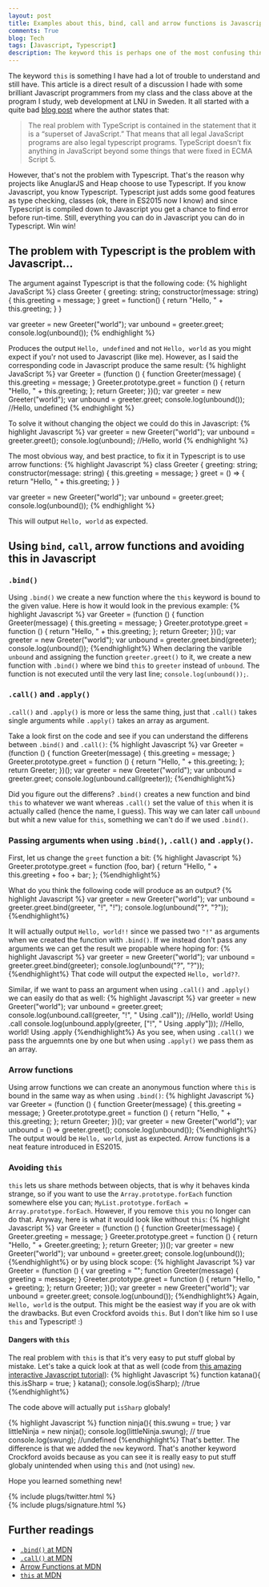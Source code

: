 ```yaml
---
layout: post
title: Examples about this, bind, call and arrow functions is Javascript and Typescript
comments: True
blog: Tech
tags: [Javascript, Typescript]
description: The keyword this is perhaps one of the most confusing things about Javascript, at least it is for me. If you think so to then this article is for you! Here we will talk more about what this actually is good for and how to avoid some pitfalls.
---
```

The keyword `this` is something I have had a lot of trouble to understand and still have. This article is a direct result of a discussion I hade with some brilliant Javascript programmers from my class and the class above at the program I study, web development at LNU in Sweden. It all started with a quite bad [blog post](www.walkercoderanger.com/blog/2014/02/typescript-isnt-the-answer/) where the author states that:
>The real problem with TypeScript is contained in the statement that it is a “superset of JavaScript.” That means that all legal JavaScript programs are also legal typescript programs. TypeScript doesn’t fix anything in JavaScript beyond some things that were fixed in ECMA Script 5.

However, that's not the problem with Typescript. That's the reason why projects like AnuglarJS and Heap choose to use Typescript. If you know Javascript, you know Typescript. Typescript just adds some good features as type checking, classes (ok, there in ES2015 now I know) and since Typescript is compiled down to Javascript you get a chance to find error before run-time. Still, everything you can do in Javascript you can do in Typescript. Win win!
## The problem with Typescript is the problem with Javascript...
The argument against Typescript is that the following code:
 {% highlight JavaScript %}
class Greeter {
    greeting: string;
    constructor(message: string) {
        this.greeting = message;
    }
    greet = function() {
        return "Hello, " + this.greeting;
    }
}

var greeter = new Greeter("world");
var unbound = greeter.greet;
console.log(unbound());
{% endhighlight %}

Produces the output `Hello, undefined` and not `Hello, world` as you might expect if you'r not used to Javascript (like me). However, as I said the corresponding code in Javascript produce the same result:
{% highlight JavaScript %}
var Greeter = (function () {
    function Greeter(message) {
        this.greeting = message;
    }
    Greeter.prototype.greet = function () {
        return "Hello, " + this.greeting;
    };
    return Greeter;
})();
var greeter = new Greeter("world");
var unbound = greeter.greet;
console.log(unbound()); //Hello, undefined
{% endhighlight %}

To solve it without changing the object we could do this in Javascript:
{% highlight Javascript %}
var greeter = new Greeter("world");
var unbound = greeter.greet();
console.log(unbound); //Hello, world
{% endhighlight %}

The most obvious way, and best practice, to fix it in Typescript is to use arrow functions:
{% highlight Javascript %}
class Greeter {
    greeting: string;
    constructor(message: string) {
        this.greeting = message;
    }
    greet = () => {
        return "Hello, " + this.greeting;
    }
}

var greeter = new Greeter("world");
var unbound = greeter.greet;
console.log(unbound());
{% endhighlight %}

This will output `Hello, world` as expected.

## Using `bind`, `call`, arrow functions and avoiding this in Javascript
### `.bind()`
Using `.bind()` we create a new function where the `this` keyword is bound to the given value. Here is how it would look in the previous example:
{% highlight Javascript %}
var Greeter = (function () {
    function Greeter(message) {
        this.greeting = message;
    }
    Greeter.prototype.greet = function () {
        return "Hello, " + this.greeting;
    };
    return Greeter;
})();
var greeter = new Greeter("world");
var unbound = greeter.greet.bind(greeter);
console.log(unbound());
{%endhighlight%}
When declaring the varible `unbound` and assigning the function `greeter.greet()` to it, we create a new function with `.bind()` where we bind `this` to `greeter` instead of `unbound`. The function is not executed until the very last line; `console.log(unbound());`.

### `.call()` and `.apply()`
`.call()` and `.apply()` is more or less the same thing, just that `.call()` takes single arguments while `.apply()` takes an array as argument.

Take a look first on the code and see if you can understand the differens between `.bind()` and `.call()`:
{% highlight Javascript %}
var Greeter = (function () {
    function Greeter(message) {
        this.greeting = message;
    }
    Greeter.prototype.greet = function () {
        return "Hello, " + this.greeting;
    };
    return Greeter;
})();
var greeter = new Greeter("world");
var unbound = greeter.greet;
console.log(unbound.call(greeter));
{%endhighlight%}

Did you figure out the differens? `.bind()` creates a new function and bind `this` to whatever we want whereas `.call()` set the value of `this` when it is actually called (hence the name, I guess). This way we can later call `unbound` but whit a new value for `this`, something we can't do if we used `.bind()`.

### Passing arguments when using `.bind()`, `.call()` and `.apply()`.
First, let us change the `greet` function a bit:
{% highlight Javascript %}
Greeter.prototype.greet = function (foo, bar) {
    return "Hello, " + this.greeting + foo + bar;
};
{%endhighlight%}

What do you think the following code will produce as an output?
{% highlight Javascript %}
var greeter = new Greeter("world");
var unbound = greeter.greet.bind(greeter, "!", "!");
console.log(unbound("?", "?"));
{%endhighlight%}

It will actually output `Hello, world!!` since we passed two `"!"` as arguments when we created the function with `.bind()`. If we instead don't pass any arguments we can get the result we propable where hoping for:
{% highlight Javascript %}
var greeter = new Greeter("world");
var unbound = greeter.greet.bind(greeter);
console.log(unbound("?", "?"));
{%endhighlight%}
That code will output the expected `Hello, world??`.

Similar, if we want to pass an argument when using `.call()` and `.apply()` we can easily do that as well:
{% highlight Javascript %}
var greeter = new Greeter("world");
var unbound = greeter.greet;
console.log(unbound.call(greeter, "!", " Using .call"));     //Hello, world! Using .call
console.log(unbound.apply(greeter, ["!", " Using .apply"])); //Hello, world! Using .apply
{%endhighlight%}
As you see, when using `.call()` we pass the arguemnts one by one but when using `.apply()` we pass them as an array.

### Arrow functions
Using arrow functions we can create an anonymous function where `this` is bound in the same way as when using `.bind()`:
{% highlight Javascript %}
var Greeter = (function () {
    function Greeter(message) {
        this.greeting = message;
    }
    Greeter.prototype.greet = function () {
        return "Hello, " + this.greeting;
    };
    return Greeter;
})();
var greeter = new Greeter("world");
var unbound = () => greeter.greet();
console.log(unbound());
{%endhighlight%}
The output would be `Hello, world`, just as expected. Arrow functions is a neat feature introduced in ES2015.
### Avoiding `this`
`this` lets us share methods between objects, that is why it behaves kinda strange, so if you want to use the `Array.prototype.forEach` function somewhere else you can; `MyList.prototype.forEach = Array.prototype.forEach`. However, if you remove `this` you no longer can do that. Anyway, here is what it would look like without `this`:
{% highlight Javascript %}
var Greeter = (function () {
    function Greeter(message) {
        Greeter.greeting = message;
    }
    Greeter.prototype.greet = function () {
        return "Hello, " + Greeter.greeting;
    };
    return Greeter;
})();
var greeter = new Greeter("world");
var unbound = greeter.greet;
console.log(unbound());
{%endhighlight%}
or by using block scope:
{% highlight Javascript %}
var Greeter = (function () {
    var greeting = "";
    function Greeter(message) {
        greeting = message;
    }
    Greeter.prototype.greet = function () {
        return "Hello, " + greeting;
    };
    return Greeter;
})();
var greeter = new Greeter("world");
var unbound = greeter.greet;
console.log(unbound());
{%endhighlight%}
Again, `Hello, world` is the output. This might be the easiest way if you are ok with the drawbacks. But even Crockford avoids `this`. But I don't like him so I use `this` and Typescript! :)

#### Dangers with `this`
The real problem with `this` is that it's very easy to put stuff global by mistake. Let's take a quick look at that as well (code from [this amazing interactive Javascript tutorial](http://ejohn.org/apps/learn/)):
{% highlight Javascript %}
function katana(){
  this.isSharp = true;
}
katana();
console.log(isSharp); //true
{%endhighlight%}

The code above will actually put `isSharp` globaly!

{% highlight Javascript %}
function ninja(){
  this.swung = true;
}
var littleNinja = new ninja();
console.log(littleNinja.swung); // true
console.log(swung); //undefined
{%endhighlight%}
That's better. The difference is that we added the `new` keyword. That's another keyword Crockford avoids because as you can see it is really easy to put stuff globaly unintended when using `this` and (not using) `new`.

Hope you learned something new!

{% include plugs/twitter.html %}  
{% include plugs/signature.html %}

## Further readings
* [`.bind()` at MDN](https://developer.mozilla.org/en-US/docs/Web/JavaScript/Reference/Global_Objects/Function/bind)
* [`.call()` at MDN](https://developer.mozilla.org/en-US/docs/Web/JavaScript/Reference/Global_Objects/Function/call)
* [Arrow Functions at MDN](https://developer.mozilla.org/en-US/docs/Web/JavaScript/Reference/Functions/Arrow_functions)
* [`this` at MDN](https://developer.mozilla.org/en-US/docs/Web/JavaScript/Reference/Operators/this)
